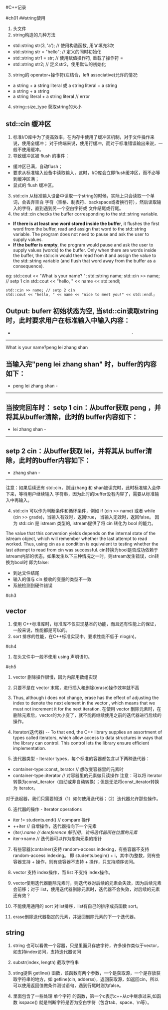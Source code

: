 #C++记录

#ch01
##string使用
1. 头文件 <string>
2. string构造的几种方法
- std::string str(3, 'a'); // 使用构造函数, 用‘a’填充3次
- std::string str = "hello"; // 定义的同时初始化
- std::string str1 = str; // 使用赋值操作符, 重载了操作符 =
- std::string str2; // 定义str2，使用默认的初始化

3. string的 operator+操作符(左结合，left associative)允许的情况:
- a string + a string literal 或 a string literal + a string
- a string + a string
- a string literal + a string literal // error

4. string::size_type 获取string的大小

## std::cin 缓冲区
1. 标准I/O库中为了提高效率，在内存中使用了缓冲区机制，对于文件操作来说，使用全缓冲；
对于终端来说，使用行缓冲，而对于标准错误输出来说，一般不使用缓冲。
2. 导致缓冲区被 flush 的事件：
- 缓冲区已满，自动flush；
- 要求从标准输入设备中读取输入，这时，I/O库会立即flush缓冲区，而不必等到缓冲区满；
- 显式的 flush 缓冲区。

3. std::cin 从标准输入设备中读取一个string的时候，实际上只会读取一个单词，会丢弃空白
字符（空格、制表符、backspace或者换行符），然后读取输入的字符，直到遇到另一个空白字符或
文件结尾或行尾。
4.  the std::cin checks the buffer corresponding to the std::string variable.
- **If there is at least one word stored inside the buffer**, it flushes the first word from the buffer, read and assign that word to the std::string variable. The program does not need to pause and ask the user to supply values.
- **If the buffer is empty**, the program would pause and ask the user to supply values (words) to the buffer. Only when there are words inside the buffer, the std::cin would then read from it and assign the value to the std::string variable (and flush that word away from the buffer as a consequence).

eg:
	std::cout << "What is your name? ";
	std::string name;
	std::cin >> name; // setp 1 cin
	std::cout << "hello, " << name << std::endl;

	std::cin >> name; // setp 2 cin
	std::cout << "hello, " << name << "nice to meet you!" << std::endl;

Output:
buferr 初始状态为空, 当std::cin读取string时，此时要求用户在标准输入中输入内容：
------------------------------------------------------------
-                                                          -
------------------------------------------------------------

What is your name?peng lei zhang shan

当输入完"peng lei zhang shan" 时，buffer的内容如下：
------------------------------------------------------------
- peng lei zhang shan									   -
------------------------------------------------------------

当按完回车时：
setp 1 cin：从buffer获取 peng ，并将其从buffer清除，此时的 buffer内容如下：
------------------------------------------------------------
- lei zhang shan      									   -
------------------------------------------------------------

setp 2 cin：从buffer获取 lei，并将其从 buffer清除，此时的buffer内容如下：
------------------------------------------------------------
- zhang shan      									   -
------------------------------------------------------------
注意：如果后续还有 std::cin，则当zhang 和 shan被读完时，此时标准输入会停下来，等待用户继续输入
字符串，因为此时的buffer没有内容了，需要从标准输入中再输入。

4. std::cin 可以作为判断条件和循环条件，例如 if (cin >> name) 或者 while (cin >> grade)，当输入有效时，返回true，
当输入无效时，返回false。
因为 std::cin 是 istream 类型的, istream提供了将 cin 转化为 bool 的能力。

The value that this conversion yields depends on the internal state of the istream
object, which will remember whether the last attempt to read worked. Thus, using cin as a
condition is equivalent to testing whether the last attempt to read from cin was successful.
cin转换为bool是否成功依赖于istream内部的状态，如果发生以下三种情况之一时，则stream发生错误，cin转换为bool时
即为false:
- 到达文件结尾
- 输入的值与 cin 接收的变量的类型不一致
- 系统检测到硬件错误

#ch3
## vector
1. 使用	C++标准库时，标准库不仅实现基本的功能，而且还有性能上的保证，一般来说，性能都是可以的。
2. sort 排序的性能，在C++标准实现中，要求性能不低于 nlog(n)。

#ch4
1. 在头文件中一般不使用 using 声明语句。


#ch5
1. vector 删除操作很慢，因为内部用数组实现
2. 只要不是在 vector 末尾，进行插入和删除(erase)操作效率就不高
3. Thus, although i does not change, erase has the effect of adjusting the index to
denote the next element in the vector , which means that we must not increment it for the next
iteration. 在使用 vector 删除元素时，在删除元素后，vector的大小变了，就不能再继续使用之前的迭代器进行后续的操作。 

4. Iterator(迭代器) -- To that end, the C++ library supplies an assortment of types called iterators, which allow
access to data structures in ways that the library can control. This control lets the library ensure
efficient implementation.

5. 迭代器类型 - Iterator types，每个标准的容器都包含以下两种迭代器：
- container-type::const_iterator // 想改变容器里的元素时
- container-type::iterator // 对容器里的元素做只读操作
注意：可以将 iterator 转换为const_iterator（自动或非自动转换）；但是无法将const_iterator转换为 iterator。

对于迭起器，我们只需要知道（1）如何使用迭代器；（2）迭代器允许那些操作。

6. 迭代器的操作 - Iterator operations
- iter != students.end() // compare 操作
- ++iter // 自增操作，迭代器指向下一个元素
- (*iter).name // dereference 解引用，访问迭代器所在位置的元素*
- iter->name // 迭代器可以作为指向元素的指针

7. 有些容器(container)支持 random-access indexing，有些容器不支持 random-access indexing。
即 students.begin() + i，其中i为整数，则有些容器支持 + 操作，则有些容器不支持 + 操作，只支持顺序访问。

8. vector 支持 index操作，而 list 不支持 index操作。
9. vector使用迭代器删除元素时，则迭代器对后续的元素会失效，因为后续元素会前移；对于 list，使用迭代器删除元素时，迭代器不会失效，对后续的元素还有效？
10. 不能使用通用的 sort 对list排序，list有自己的排序成员函数 sort。
11. erase删除迭代器指定的元素，并返回删除元素的下一个迭代器。

## string
1. string 也可以看做一个容器，只是里面只存放字符，许多操作类似于vector，如支持index访问，支持迭代器访问
2. substr(index, length) 截取字符串
3. sting提供 getline() 函数，该函数有两个参数，一个是获取源，一个是存放获取字符串的地方，如 getline(cin, adderss)，返回获取源，如返回cin，所以可以使用返回值做条件测试语句，遇到行尾时则为false。

12. <cctype>里面包含了一些处理 单个字符 的函数，第一个c表示c++从c中继承过来,如函数 isspace() 就是判断字符是否为空白字符（包含tab、space、\n等）。


